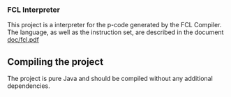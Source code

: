 ### FCL Interpreter

This project is a interpreter for the p-code generated by the FCL Compiler.
The language, as well as the instruction set, are described in the document [doc/fcl.pdf](doc/fcl.pdf)

## Compiling the project

The project is pure Java and should be compiled without any additional dependencies.
